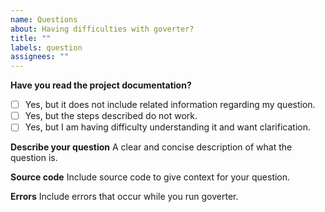 ```yaml
---
name: Questions
about: Having difficulties with goverter?
title: ""
labels: question
assignees: ""
---
```


**Have you read the project documentation?**

- [ ] Yes, but it does not include related information regarding my question.
- [ ] Yes, but the steps described do not work.
- [ ] Yes, but I am having difficulty understanding it and want clarification.

**Describe your question**
A clear and concise description of what the question is.

**Source code**
Include source code to give context for your question.

**Errors**
Include errors that occur while you run goverter.
